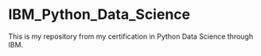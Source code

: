 # IBM_Python_Data_Science
This is my repository from my certification in Python Data Science through IBM. 

